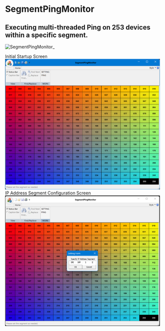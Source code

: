 # SegmentPingMonitor
## Executing multi-threaded Ping on 253 devices within a specific segment.

![SegmentPingMonitor_](https://github.com/takahiro-ohashi/SegmentPingMonitor/assets/28595306/5f000f06-4f87-43f1-a2bc-dd96c903a894)

Initial Startup Screen
![Initial Startup Screen](<img/2023-08-15 151124-1.png>)
IP Address Segment Configuration Screen
![IP Address Segment Configuration Screen](<img/SETTING 2023-08-15 151245-1.png>)
